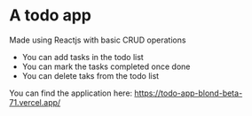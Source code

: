 # A todo app
Made using Reactjs with basic CRUD operations
- You can add tasks in the todo list
- You can mark the tasks completed once done
- You can delete taks from the todo list

You can find the application here:
https://todo-app-blond-beta-71.vercel.app/
